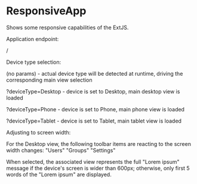 # ResponsiveApp
Shows some responsive capabilities of the ExtJS.


Application endpoint:

 /

Device type selection:

 (no params) - actual device type will be detected at runtime, driving the corresponding main view selection

 ?deviceType=Desktop - device is set to Desktop, main desktop view is loaded

 ?deviceType=Phone - device is set to Phone, main phone view is loaded

 ?deviceType=Tablet - device is set to Tablet, main tablet view is loaded


Adjusting to screen width:

 For the Desktop view, the following toolbar items are reacting to the screen width changes:
  "Users"
  "Groups"
  "Settings"


 When selected, the associated view represents the full "Lorem ipsum" message if the device's screen is wider than 600px; otherwise, only first 5 words of the "Lorem ipsum" are displayed.


